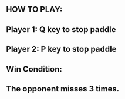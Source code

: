 HOW TO PLAY:
-----------

Player 1: Q key to stop paddle
-----------------------------

Player 2: P key to stop paddle
------------------------------

Win Condition:
--------------

The opponent misses 3 times.
---------------------------
